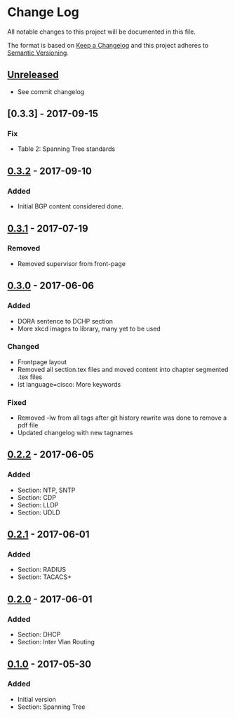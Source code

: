 # Change Log
All notable changes to this project will be documented in this file.

The format is based on [Keep a Changelog](http://keepachangelog.com/)
and this project adheres to [Semantic Versioning](http://semver.org/).

## [Unreleased]
- See commit changelog

## [0.3.3] - 2017-09-15
### Fix
- Table 2: Spanning Tree standards

## [0.3.2] - 2017-09-10
### Added
- Initial BGP content considered done.

## [0.3.1] - 2017-07-19
### Removed
- Removed supervisor from front-page

## [0.3.0] - 2017-06-06
### Added
- DORA sentence to DCHP section
- More xkcd images to library, many yet to be used

### Changed
- Frontpage layout
- Removed all section.tex files and moved content into chapter segmented .tex files
- lst language=cisco: More keywords

### Fixed
- Removed -lw from all tags after git history rewrite was done to remove a pdf file
- Updated changelog with new tagnames

## [0.2.2] - 2017-06-05
### Added
- Section: NTP, SNTP
- Section: CDP
- Section: LLDP
- Section: UDLD

## [0.2.1] - 2017-06-01
### Added
- Section: RADIUS
- Section: TACACS+

## [0.2.0] - 2017-06-01
### Added
- Section: DHCP
- Section: Inter Vlan Routing

## [0.1.0] - 2017-05-30
### Added
- Initial version
- Section: Spanning Tree

[Unreleased]: https://gitlab.com/netravnen/CiscoLabNotes/compare/v0.3.2...HEAD
[0.3.2]: https://gitlab.com/netravnen/CiscoLabNotes/compare/v0.3.1...v0.3.2
[0.3.1]: https://gitlab.com/netravnen/CiscoLabNotes/compare/v0.3.0...v0.3.1
[0.3.0]: https://gitlab.com/netravnen/CiscoLabNotes/compare/v0.2.2...v0.3.0
[0.2.2]: https://gitlab.com/netravnen/CiscoLabNotes/compare/v0.2.1...v0.2.2
[0.2.1]: https://gitlab.com/netravnen/CiscoLabNotes/compare/v0.2.0...v0.2.1
[0.2.0]: https://gitlab.com/netravnen/CiscoLabNotes/compare/v0.1.0...v0.2.0
[0.1.0]: https://gitlab.com/netravnen/CiscoLabNotes/compare/2ca23b...v0.1.0
